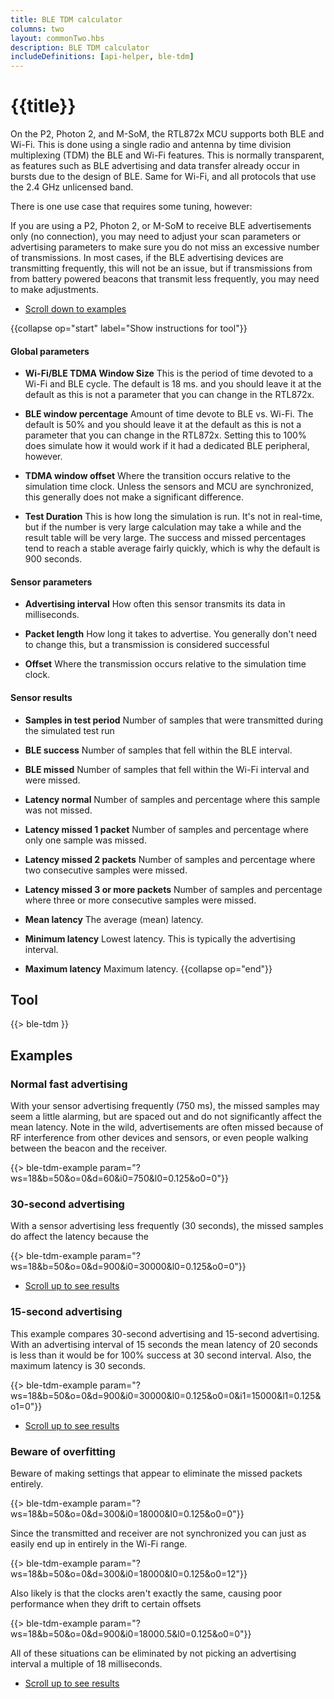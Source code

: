 ```yaml
---
title: BLE TDM calculator
columns: two
layout: commonTwo.hbs
description: BLE TDM calculator
includeDefinitions: [api-helper, ble-tdm]
---
```


# {{title}}

On the P2, Photon 2, and M-SoM, the RTL872x MCU supports both BLE and Wi-Fi. This is done using a single radio and antenna by
time division multiplexing (TDM) the BLE and Wi-Fi features. This is normally transparent, as features such as BLE 
advertising and data transfer already occur in bursts due to the design of BLE. Same for Wi-Fi, and all protocols that
use the 2.4 GHz unlicensed band.

There is one use case that requires some tuning, however: 

If you are using a P2, Photon 2, or M-SoM to receive BLE advertisements only (no connection), you may need to adjust
your scan parameters or advertising parameters to make sure you do not miss an excessive number of transmissions.
In most cases, if the BLE advertising devices are transmitting frequently, this will not be an issue, but if 
transmissions from from battery powered beacons that transmit less frequently, you may need to make adjustments.

- [Scroll down to examples](#examples)

{{collapse op="start" label="Show instructions for tool"}}
#### Global parameters

- **Wi-Fi/BLE TDMA Window Size** This is the period of time devoted to a Wi-Fi and BLE cycle. The default is 18 ms. and you should leave it at the default as this is not a parameter that you can change in the RTL872x.

- **BLE window percentage** Amount of time devote to BLE vs. Wi-Fi. The default is 50% and you should leave it at the default as this is not a parameter that you can change in the RTL872x. Setting this to 100% does simulate how it would work if it had a dedicated BLE peripheral, however.

- **TDMA window offset** Where the transition occurs relative to the simulation time clock. Unless the sensors and MCU are synchronized, this generally does not make a significant difference.

- **Test Duration** This is how long the simulation is run. It's not in real-time, but if the number is very large calculation may take a while and the result table will be very large. The success and missed percentages tend to reach a stable average fairly quickly, which is why the default is 900 seconds.


#### Sensor parameters

- **Advertising interval** How often this sensor transmits its data in milliseconds.

- **Packet length** How long it takes to advertise. You generally don't need to change this, but a transmission is considered successful 

- **Offset** Where the transmission occurs relative to the simulation time clock.

#### Sensor results

- **Samples in test period** Number of samples that were transmitted during the simulated test run

- **BLE success** Number of samples that fell within the BLE interval.

- **BLE missed** Number of samples that fell within the Wi-Fi interval and were missed.

- **Latency normal** Number of samples and percentage where this sample was not missed.

- **Latency missed 1 packet**  Number of samples and percentage where only one sample was missed.

- **Latency missed 2 packets**  Number of samples and percentage where two consecutive samples were missed.

- **Latency missed 3 or more packets**  Number of samples and percentage where three or more consecutive samples were missed.

- **Mean latency** The average (mean) latency.

- **Minimum latency** Lowest latency. This is typically the advertising interval.

- **Maximum latency** Maximum latency.
{{collapse op="end"}}

## Tool

{{> ble-tdm }}


## Examples

### Normal fast advertising

With your sensor advertising frequently (750 ms), the missed samples may seem a little alarming, but 
are spaced out and do not significantly affect the mean latency. Note in the wild, advertisements 
are often missed because of RF interference from other devices and sensors, or even people walking
between the beacon and the receiver.

{{> ble-tdm-example param="?ws=18&b=50&o=0&d=60&i0=750&l0=0.125&o0=0"}}

### 30-second advertising

With a sensor advertising less frequently (30 seconds), the missed samples do affect the latency
because the 

{{> ble-tdm-example param="?ws=18&b=50&o=0&d=900&i0=30000&l0=0.125&o0=0"}}

- [Scroll up to see results](#tool)

### 15-second advertising

This example compares 30-second advertising and 15-second advertising. With an advertising interval
of 15 seconds the mean latency of 20 seconds is less than it would be for 100% success at 30 second interval.
Also, the maximum latency is 30 seconds.

{{> ble-tdm-example param="?ws=18&b=50&o=0&d=900&i0=30000&l0=0.125&o0=0&i1=15000&l1=0.125&o1=0"}}

- [Scroll up to see results](#tool)

### Beware of overfitting

Beware of making settings that appear to eliminate the missed packets entirely.

{{> ble-tdm-example param="?ws=18&b=50&o=0&d=300&i0=18000&l0=0.125&o0=0"}}

Since the transmitted and receiver are not synchronized you can just as easily end up in entirely in the Wi-Fi range.

{{> ble-tdm-example param="?ws=18&b=50&o=0&d=300&i0=18000&l0=0.125&o0=12"}}

Also likely is that the clocks aren't exactly the same, causing poor performance when they drift to certain offsets

{{> ble-tdm-example param="?ws=18&b=50&o=0&d=900&i0=18000.5&l0=0.125&o0=0"}}

All of these situations can be eliminated by not picking an advertising interval a multiple of 18 milliseconds.

- [Scroll up to see results](#tool)


